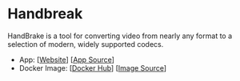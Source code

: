 # Handbreak

HandBrake is a tool for converting video from nearly any format to a selection of modern, widely supported codecs.

- App: [[Website](https://handbrake.fr/)] [[App Source](https://github.com/jlesage/docker-handbrake)]
- Docker Image: [[Docker Hub](https://hub.docker.com/)] [[Image Source](https://hub.docker.com/r/jlesage/handbrake/)]
